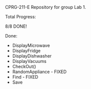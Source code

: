 CPRG-211-E Repository for group Lab 1.

Total Progress:

8/8 DONE!

Done:
- DisplayMicrowave
- DisplayFridge
- DisplayDishwasher
- DisplayVacuums
- CheckOut()
- RandomAppliance - FIXED
- Find - FIXED
- Save
